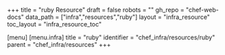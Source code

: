 +++
title = "ruby Resource"
draft = false
robots = ""
gh_repo = "chef-web-docs"
data_path = ["infra","resources","ruby"]
layout = "infra_resource"
toc_layout = "infra_resource_toc"

[menu]
  [menu.infra]
    title = "ruby"
    identifier = "chef_infra/resources/ruby"
    parent = "chef_infra/resources"
+++

<!-- The contents of this page are automatically generated from the ruby.yaml file in the data directory. -->
<!-- To suggest a change, edit the https://github.com/chef/chef/blob/master/lib/chef/resource/ruby.rb file
      and submit a pull request to the https://github.com/chef/chef repository. -->
